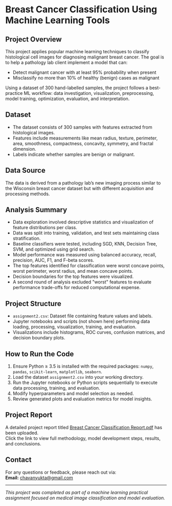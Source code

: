 # Breast Cancer Classification Using Machine Learning Tools

## Project Overview
This project applies popular machine learning techniques to classify histological cell images for diagnosing malignant breast cancer. The goal is to help a pathology lab client implement a model that can:

- Detect malignant cancer with at least 95% probability when present
- Misclassify no more than 10% of healthy (benign) cases as malignant

Using a dataset of 300 hand-labelled samples, the project follows a best-practice ML workflow: data investigation, visualization, preprocessing, model training, optimization, evaluation, and interpretation.

## Dataset
- The dataset consists of 300 samples with features extracted from histological images.
- Features include measurements like mean radius, texture, perimeter, area, smoothness, compactness, concavity, symmetry, and fractal dimension.
- Labels indicate whether samples are benign or malignant.

## Data Source
The data is derived from a pathology lab’s new imaging process similar to the Wisconsin breast cancer dataset but with different acquisition and processing methods.

## Analysis Summary
- Data exploration involved descriptive statistics and visualization of feature distributions per class.
- Data was split into training, validation, and test sets maintaining class stratification.
- Baseline classifiers were tested, including SGD, KNN, Decision Tree, SVM, and optimized using grid search.
- Model performance was measured using balanced accuracy, recall, precision, AUC, F1, and F-beta scores.
- The top features identified for classification were worst concave points, worst perimeter, worst radius, and mean concave points.
- Decision boundaries for the top features were visualized.
- A second round of analysis excluded "worst" features to evaluate performance trade-offs for reduced computational expense.

## Project Structure
- `assignment2.csv`: Dataset file containing feature values and labels.
- Jupyter notebooks and scripts (not shown here) performing data loading, processing, visualization, training, and evaluation.
- Visualizations include histograms, ROC curves, confusion matrices, and decision boundary plots.

## How to Run the Code
1. Ensure Python ≥ 3.5 is installed with the required packages: `numpy`, `pandas`, `scikit-learn`, `matplotlib`, `seaborn`.
2. Load the dataset `assignment2.csv` into your working directory.
3. Run the Jupyter notebooks or Python scripts sequentially to execute data processing, training, and evaluation.
4. Modify hyperparameters and model selection as needed.
5. Review generated plots and evaluation metrics for model insights.

## Project Report
A detailed project report titled [Breast Cancer Classification Report.pdf](./Breast%20Cancer%20Classification%20Report.pdf) has been uploaded.  
Click the link to view full methodology, model development steps, results, and conclusions.

## Contact
For any questions or feedback, please reach out via:  
**Email:** chavanyukta@gmail.com  

---

*This project was completed as part of a machine learning practical assignment focused on medical image classification and model evaluation.*
